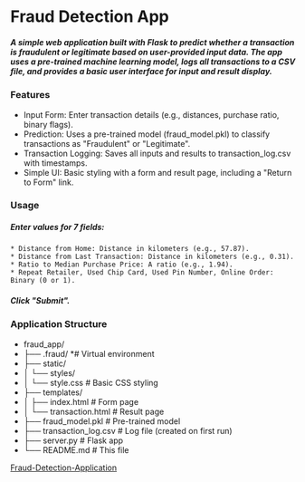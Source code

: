 # Fraud Detection App
##### A simple web application built with Flask to predict whether a transaction is fraudulent or legitimate based on user-provided input data. The app uses a pre-trained machine learning model, logs all transactions to a CSV file, and provides a basic user interface for input and result display.

### Features
* Input Form: Enter transaction details (e.g., distances, purchase ratio, binary flags).
* Prediction: Uses a pre-trained model (fraud_model.pkl) to classify transactions as "Fraudulent" or "Legitimate".
* Transaction Logging: Saves all inputs and results to transaction_log.csv with timestamps.
* Simple UI: Basic styling with a form and result page, including a "Return to Form" link.

### Usage
  ##### Enter values for 7 fields:
    * Distance from Home: Distance in kilometers (e.g., 57.87).
    * Distance from Last Transaction: Distance in kilometers (e.g., 0.31).
    * Ratio to Median Purchase Price: A ratio (e.g., 1.94).
    * Repeat Retailer, Used Chip Card, Used Pin Number, Online Order: Binary (0 or 1).
 ##### Click "Submit".

### Application Structure 

* fraud_app/
* ├── .fraud/                  *# Virtual environment
* ├── static/
* │   └── styles/
* │       └── style.css        # Basic CSS styling
* ├── templates/
* │   ├── index.html           # Form page
* │   └── transaction.html     # Result page
* ├── fraud_model.pkl          # Pre-trained model
* ├── transaction_log.csv      # Log file (created on first run)
* ├── server.py                # Flask app
* └── README.md                # This file

[Fraud-Detection-Application](https://fraud-detection-knd8.onrender.com)
